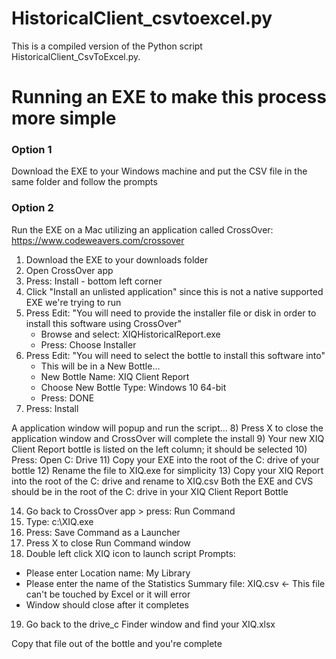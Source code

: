 # HistoricalClient_csvtoexcel.py

This is a compiled version of the Python script HistoricalClient_CsvToExcel.py.

# Running an EXE to make this process more simple
### Option 1
Download the EXE to your Windows machine and put the CSV file in the same folder and follow the prompts

### Option 2
Run the EXE on a Mac utilizing an application called CrossOver: https://www.codeweavers.com/crossover
1) Download the EXE to your downloads folder
2) Open CrossOver app
3) Press:  Install - bottom left corner
4) Click "Install an unlisted application" since this is not a native supported EXE we're trying to run
5) Press Edit: "You will need to provide the installer file or disk in order to install this software using CrossOver"
    - Browse and select:  XIQHistoricalReport.exe
    - Press: Choose Installer
6) Press Edit:  "You will need to select the bottle to install this software into"
    - This will be in a New Bottle...
    - New Bottle Name:  XIQ Client Report
    - Choose New Bottle Type:  Windows 10 64-bit
    - Press:  DONE
7) Press:  Install

A application window will popup and run the script...
8) Press X to close the application window and CrossOver will complete the install
9) Your new XIQ Client Report bottle is listed on the left column; it should be selected
10) Press:  Open C: Drive
11) Copy your EXE into the root of the C: drive of your bottle
12) Rename the file to XIQ.exe for simplicity
13) Copy your XIQ Report into the root of the C: drive and rename to XIQ.csv
Both the EXE and CVS should be in the root of the C: drive in your XIQ Client Report Bottle

14) Go back to CrossOver app > press:  Run Command
15) Type:  c:\XIQ.exe
16) Press:  Save Command as a Launcher
17) Press X to close Run Command window
18) Double left click XIQ icon to launch script
Prompts:
- Please enter Location name:  My Library
- Please enter the name of the Statistics Summary file:  XIQ.csv  <- This file can't be touched by Excel or it will error
- Window should close after it completes
19) Go back to the drive_c Finder window and find your XIQ.xlsx

Copy that file out of the bottle and you're complete
